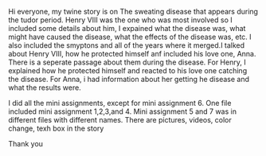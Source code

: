 Hi everyone, my twine story is on The sweating disease that appears during the tudor period. Henry VIII was the one who was most involved so I included some details about him, I expained what the disease was, what might have caused the disease, what the effects of the disease was, etc. I also included the smyptons and all of the years where it merged.I talked about Henry VIII, how he protected himself anf included his love one, Anna. There is a seperate passage about them during the disease. For Henry, I explained how he protected himself and reacted to his love one catching the disease. For Anna, i had information about her getting he disease and what the results were.

I did all the mini assignments, except for mini assignment 6. One file included mini assignment 1,2,3,and 4. Mini assignment 5 and 7 was in different files with different names. There are pictures, videos, color change, texh box in the story

Thank you
